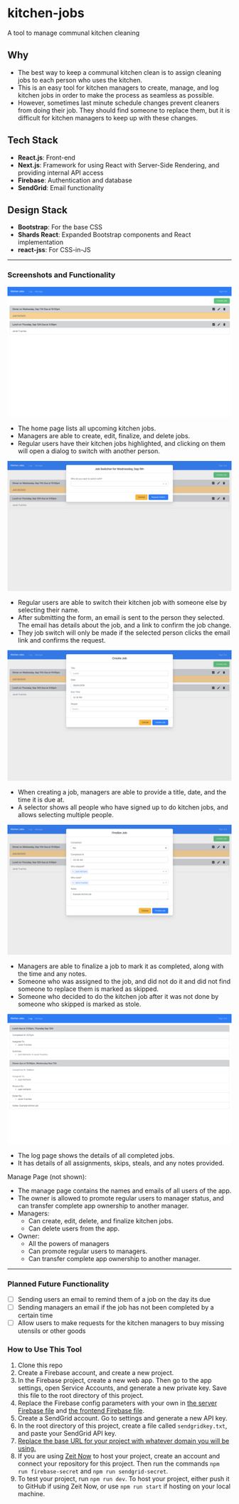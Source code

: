 # kitchen-jobs
A tool to manage communal kitchen cleaning

## Why
* The best way to keep a communal kitchen clean is to assign cleaning jobs to each person who uses the kitchen.
* This is an easy tool for kitchen managers to create, manage, and log kitchen jobs in order to make the process as seamless as possible.
* However, sometimes last minute schedule changes prevent cleaners from doing their job. They should find someone to replace them, but it is difficult for kitchen managers to keep up with these changes.


## Tech Stack
* **React.js**: Front-end
* **Next.js**: Framework for using React with Server-Side Rendering, and providing internal API access
* **Firebase**: Authentication and database
* **SendGrid**: Email functionality

## Design Stack
* **Bootstrap**: For the base CSS
* **Shards React**: Expanded Bootstrap components and React implementation
* **react-jss**: For CSS-in-JS

---

### Screenshots and Functionality
![Home](./screenshots/home.png)
* The home page lists all upcoming kitchen jobs.
* Managers are able to create, edit, finalize, and delete jobs.
* Regular users have their kitchen jobs highlighted, and clicking on them will open a dialog to switch with another person.

![Switch Job](./screenshots/switcher.png)
* Regular users are able to switch their kitchen job with someone else by selecting their name.
* After submitting the form, an email is sent to the person they selected. The email has details about the job, and a link to confirm the job change.
* They job switch will only be made if the selected person clicks the email link and confirms the request.

![Create Job](./screenshots/create.png)
* When creating a job, managers are able to provide a title, date, and the time it is due at.
* A selector shows all people who have signed up to do kitchen jobs, and allows selecting multiple people.

![Finalize Job](./screenshots/finalize.png)
* Managers are able to finalize a job to mark it as completed, along with the time and any notes.
* Someone who was assigned to the job, and did not do it and did not find someone to replace them is marked as skipped.
* Someone who decided to do the kitchen job after it was not done by someone who skipped is marked as stole.

![Log Page](./screenshots/log.png)
* The log page shows the details of all completed jobs.
* It has details of all assignments, skips, steals, and any notes provided.

Manage Page (not shown):
* The manage page contains the names and emails of all users of the app.
* The owner is allowed to promote regular users to manager status, and can transfer complete app ownership to another manager.
* Managers:
    * Can create, edit, delete, and finalize kitchen jobs.
    * Can delete users from the app.
* Owner:
    * All the powers of managers
    * Can promote regular users to managers.
    * Can transfer complete app ownership to another manager.

---

### Planned Future Functionality
- [ ] Sending users an email to remind them of a job on the day its due
- [ ] Sending managers an email if the job has not been completed by a certain time
- [ ] Allow users to make requests for the kitchen managers to buy missing utensils or other goods

### How to Use This Tool
1. Clone this repo
2. Create a Firebase account, and create a new project.
3. In the Firebase project, create a new web app. Then go to the app settings, open Service Accounts, and generate a new private key. Save this file to the root directory of this project.
4. Replace the Firebase config parameters with your own in [the server Firebase file](server/firebase/index.js) and [the frontend Firebase file](frontend/firebase/index.js).
5. Create a SendGrid account. Go to settings and generate a new API key.
6. In the root directory of this project, create a file called `sendgridkey.txt`, and paste your SendGrid API key.
7. [Replace the base URL for your project with whatever domain you will be using.](utils/urls.js)
8. If you are using [Zeit Now](https://zeit.co) to host your project, create an account and connect your repository for this project. Then run the commands `npm run firebase-secret` and `npm run sendgrid-secret`.
9. To test your project, run `npm run dev`. To host your project, either push it to GitHub if using Zeit Now, or use `npm run start` if hosting on your local machine.
